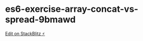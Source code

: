 # es6-exercise-array-concat-vs-spread-9bmawd

[Edit on StackBlitz ⚡️](https://stackblitz.com/edit/es6-exercise-array-concat-vs-spread-9bmawd)